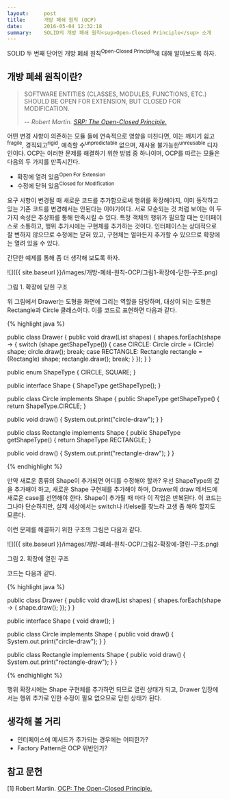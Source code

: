 ```yaml
---
layout:     post
title:      개방 폐쇄 원칙 (OCP)
date:       2016-05-04 12:32:18
summary:    SOLID의 개방 폐쇄 원칙<sup>Open-Closed Principle</sup> 소개
---
```


SOLID 두 번째 단어인 개방 폐쇄 원칙<sup>Open-Closed Principle</sup>에 대해 알아보도록 하자.

## 개방 폐쇄 원칙이란?

> SOFTWARE ENTITIES (CLASSES, MODULES, FUNCTIONS, ETC.) SHOULD BE OPEN FOR EXTENSION, BUT CLOSED FOR MODIFICATION.
>
> -- <cite>Robert Martin. [SRP: The Open-Closed Principle.](https://drive.google.com/file/d/0BwhCYaYDn8EgN2M5MTkwM2EtNWFkZC00ZTI3LWFjZTUtNTFhZGZiYmUzODc1/view)</cite>

어떤 변경 사항이 의존하는 모듈 들에 연속적으로 영향을 미친다면, 이는 깨지기 쉽고<sup>fragile</sup>, 경직되고<sup>rigid</sup>, 예측할 수<sup>unpredictable</sup> 없으며, 재사용 불가능한<sup>unreusable</sup> 디자인이다. OCP는 이러한 문제를 해결하기 위한 방법 중 하나이며, OCP를 따르는 모듈은 다음의 두 가지를 만족시킨다.

- 확장에 열려 있음<sup>Open For Extension</sup>
- 수정에 닫혀 있음<sup>Closed for Modification</sup>

요구 사항이 변경될 때 새로운 코드를 추가함으로써 행위를 확장해야지, 이미 동작하고 있는 기존 코드를 변경해서는 안된다는 이야기이다. 서로 모순되는 것 처럼 보이는 이 두 가지 속성은 추상화를 통해 만족시킬 수 있다. 특정 객체의 행위가 필요할 때는 인터페이스로 소통하고, 행위 추가시에는 구현체를 추가하는 것이다. 인터페이스는 상대적으로 잘 변하지 않으므로 수정에는 닫혀 있고, 구현체는 얼마든지 추가할 수 있으므로 확장에는 열려 있을 수 있다.

간단한 예제를 통해 좀 더 생각해 보도록 하자.

![]({{ site.baseurl }}/images/개방-폐쇄-원칙-OCP/그림1-확장에-닫힌-구조.png)

그림 1. 확장에 닫힌 구조

위 그림에서 Drawer는 도형을 화면에 그리는 역할을 담당하며, 대상이 되는 도형은 Rectangle과 Circle 클래스이다. 이를 코드로 표현하면 다음과 같다.

{% highlight java %}

public class Drawer {
   public void draw(List<Shape> shapes) {
       shapes.forEach(shape -> {
           switch (shape.getShapeType()) {
               case CIRCLE:
                   Circle circle = (Circle) shape;
                   circle.draw();
                   break;
               case RECTANGLE:
                   Rectangle rectangle = (Rectangle) shape;
                   rectangle.draw();
                   break;
           }
       });
   }
}

public enum ShapeType {
   CIRCLE, SQUARE;
}

public interface Shape {
   ShapeType getShapeType();
}

public class Circle implements Shape {
   public ShapeType getShapeType() {
       return ShapeType.CIRCLE;
   }

   public void draw() {
       System.out.print("circle-draw");
   }
}

public class Rectangle implements Shape {
   public ShapeType getShapeType() {
       return ShapeType.RECTANGLE;
   }

   public void draw() {
       System.out.print("rectangle-draw");
   }
}

{% endhighlight %}

만약 새로운 종류의 Shape이 추가되면 어디를 수정해야 할까? 우선 ShapeType의 값을 추가해야 하고, 새로운 Shape 구현체를 추가해야 하며, Drawer의 draw 메서드에 새로운 case를 선언해야 한다. Shape이 추가될 때 마다 이 작업은 반복된다. 이 코드는 그나마 단순하지만, 실제 세상에서는 switch나 if/else를 찾느라 고생 좀 해야 할지도 모른다.

이런 문제를 해결하기 위한 구조의 그림은 다음과 같다.

![]({{ site.baseurl }}/images/개방-폐쇄-원칙-OCP/그림2-확장에-열린-구조.png)

그림 2. 확장에 열린 구조

코드는 다음과 같다.

{% highlight java %}

public class Drawer {
   public void draw(List<Shape> shapes) {
       shapes.forEach(shape -> {
           shape.draw();
       });
   }
}

public interface Shape {
   void draw();
}

public class Circle implements Shape {
   public void draw() {
       System.out.print("circle-draw");
   }
}

public class Rectangle implements Shape {
   public void draw() {
       System.out.print("rectangle-draw");
   }
}

{% endhighlight %}

행위 확장시에는 Shape 구현체를 추가하면 되므로 열린 상태가 되고, Drawer 입장에서는 행위 추가로 인한 수정이 필요 없으므로 닫힌 상태가 된다.

## 생각해 볼 거리

- 인터페이스에 메서드가 추가되는 경우에는 어떠한가?
- Factory Pattern은 OCP 위반인가?

## 참고 문헌

[1] Robert Martin. [OCP: The Open-Closed Principle.](https://drive.google.com/file/d/0BwhCYaYDn8EgN2M5MTkwM2EtNWFkZC00ZTI3LWFjZTUtNTFhZGZiYmUzODc1/view)
